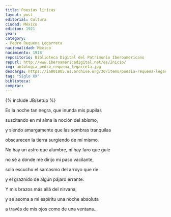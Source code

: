 ```yaml
---
title: Poesías líricas
layout: post
editorial: Cultura
ciudad: México
edicion: 1921
year: 
category:
- Pedro Requena Legarreta
nacionalidad: México
nacimiento: 1918
repositorio: Biblioteca Digital del Patrimonio Iberoamericano
repurl: http://www.iberoamericadigital.net/es/Inicio/
img: antologia_pedro_requena_legarreta.jpg
descarga: https://ia801805.us.archive.org/30/items/poesia-requena-legarreta-pedro/Poes%C3%ADa%20-%20Requena%20Legarreta%2C%20Pedro.pdf
tag: "Siglo XX"
biblioteca: 
comprar: 
---
```

{% include JB/setup %}

Es la noche tan negra, que inunda mis pupilas

suscitando en mi alma la noción del abismo,
 
y siendo amargamente que las sombras tranquilas
 
obscurecen la tierra surgiendo de mí mismo.

 
No hay un astro que alumbre, ni hay faro que guíe
 
no sé a dónde me dirijo mi paso vacilante,
 
solo escucho el sarcasmo del arroyo que ríe
 
y el graznido de algún pájaro errante.

 
Y mis brazos más allá del nirvana,
 
y se asoma a mi espíritu una noche absoluta
 
a través de mis ojos como de una ventana...
